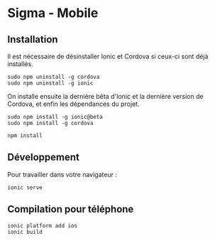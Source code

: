 Sigma - Mobile
==============

## Installation
Il est nécessaire de désinstaller Ionic et Cordova si ceux-ci sont déjà installés.
```
sudo npm uninstall -g cordova
sudo npm uninstall -g ionic
```
On installe ensuite la dernière bêta d'Ionic et la dernière version de Cordova, et enfin les dépendances du projet.
```
sudo npm install -g ionic@beta
sudo npm install -g cordova

npm install
```

## Développement
Pour travailler dans votre navigateur :
```
ionic serve
```

## Compilation pour téléphone
```
ionic platform add ios
ionic build
```

